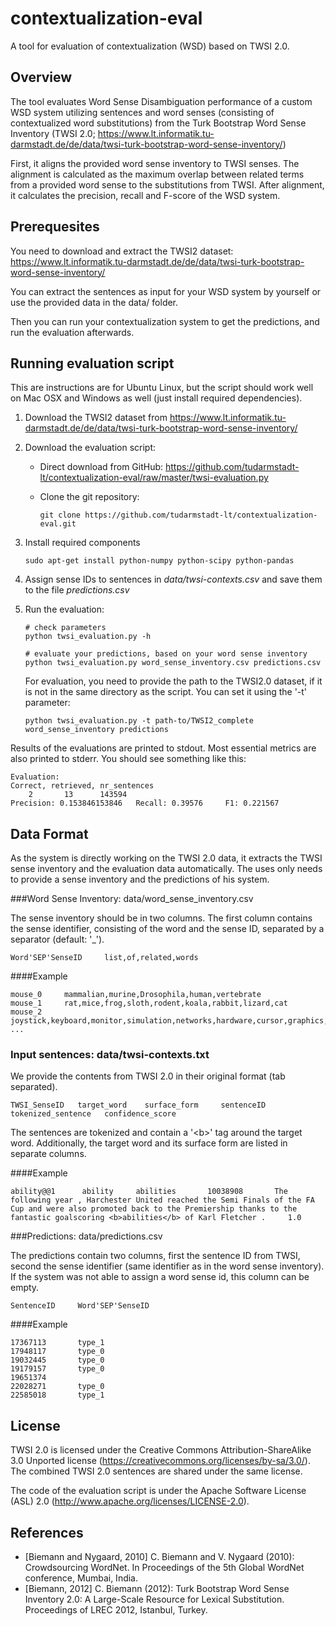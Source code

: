 # contextualization-eval
A tool for evaluation of contextualization (WSD) based on TWSI 2.0.

Overview
---------------------

The tool evaluates Word Sense Disambiguation performance of a custom WSD system utilizing sentences and word senses (consisting of contextualized word substitutions) from the Turk Bootstrap Word Sense Inventory (TWSI 2.0; https://www.lt.informatik.tu-darmstadt.de/de/data/twsi-turk-bootstrap-word-sense-inventory/)

First, it aligns the provided word sense inventory to TWSI senses. The alignment is calculated as the maximum overlap between related terms from a provided word sense to the substitutions from TWSI.
After alignment, it calculates the precision, recall and F-score of the WSD system.



Prerequesites
------------------------

You need to download and extract the TWSI2 dataset: https://www.lt.informatik.tu-darmstadt.de/de/data/twsi-turk-bootstrap-word-sense-inventory/

You can extract the sentences as input for your WSD system by yourself or use the provided data in the data/ folder.

Then you can run your contextualization system to get the predictions, and run the evaluation afterwards.



Running evaluation script 
--------------------

This are instructions are for Ubuntu Linux, but the script should work well on Mac OSX and Windows as well (just install required dependencies). 


1. Download the TWSI2 dataset from https://www.lt.informatik.tu-darmstadt.de/de/data/twsi-turk-bootstrap-word-sense-inventory/

2. Download the evaluation script:

   - Direct download from GitHub: https://github.com/tudarmstadt-lt/contextualization-eval/raw/master/twsi-evaluation.py
   
   - Clone the git repository:
   
       ```
       git clone https://github.com/tudarmstadt-lt/contextualization-eval.git
       ```

3. Install required components

    ```
    sudo apt-get install python-numpy python-scipy python-pandas
    ```

4. Assign sense IDs to sentences in *data/twsi-contexts.csv* and save them to the file *predictions.csv*

5. Run the evaluation:

    ```
    # check parameters
    python twsi_evaluation.py -h

    # evaluate your predictions, based on your word sense inventory
    python twsi_evaluation.py word_sense_inventory.csv predictions.csv
    ```
    
    For evaluation, you need to provide the path to the TWSI2.0 dataset, if it is not in the same directory as the script.
    You can set it using the '-t' parameter:
    
    ```
    python twsi_evaluation.py -t path-to/TWSI2_complete word_sense_inventory predictions

    ```
    

Results of the evaluations are printed to stdout. Most essential metrics are also printed to stderr. You should see something like this:


```
Evaluation:
Correct, retrieved, nr_sentences
    2	    13		143594
Precision: 0.153846153846 	Recall: 0.39576 	F1: 0.221567

```

Data Format
---------------

As the system is directly working on the TWSI 2.0 data, it extracts the TWSI sense inventory and the evaluation data automatically. The uses only needs to provide a sense inventory and the predictions of his system.

###Word Sense Inventory: data/word_sense_inventory.csv

The sense inventory should be in two columns. The first column contains the sense identifier, consisting of the word and the sense ID, separated by a separator (default: '_').

```
Word'SEP'SenseID     list,of,related,words
```
####Example
```
mouse_0     mammalian,murine,Drosophila,human,vertebrate
mouse_1     rat,mice,frog,sloth,rodent,koala,rabbit,lizard,cat
mouse_2     joystick,keyboard,monitor,simulation,networks,hardware,cursor,graphics,worm,lab
...
```


### Input sentences: data/twsi-contexts.txt

We provide the contents from TWSI 2.0 in their original format (tab separated).

```
TWSI_SenseID   target_word    surface_form     sentenceID   tokenized_sentence   confidence_score
```
The sentences are tokenized and contain a '\<b\>' tag around the target word. Additionally, the target word and its surface form are listed in separate columns.

####Example
```
ability@@1  	ability  	abilities   	10038908	   The following year , Harchester United reached the Semi Finals of the FA Cup and were also promoted back to the Premiership thanks to the fantastic goalscoring <b>abilities</b> of Karl Fletcher . 	   1.0
```


###Predictions: data/predictions.csv

The predictions contain two columns, first the sentence ID from TWSI, second the sense identifier (same identifier as in the word sense inventory).
If the system was not able to assign a word sense id, this column can be empty.

```
SentenceID     Word'SEP'SenseID
```
####Example
```
17367113	   type_1
17948117	   type_0
19032445	   type_0
19179157	   type_0
19651374	   
22028271	   type_0
22585018	   type_1
```

License
-----------
TWSI 2.0 is licensed under the Creative Commons Attribution-ShareAlike 3.0 Unported license (https://creativecommons.org/licenses/by-sa/3.0/). The combined TWSI 2.0 sentences are shared under the same license.

The code of the evaluation script is under the Apache Software License (ASL) 2.0 (http://www.apache.org/licenses/LICENSE-2.0).


References
-------------
* [Biemann and Nygaard, 2010] C. Biemann and V. Nygaard (2010): Crowdsourcing WordNet.  In Proceedings of the 5th Global WordNet conference, Mumbai, India. 
* [Biemann, 2012] C. Biemann (2012): Turk Bootstrap Word Sense Inventory 2.0:  A Large-Scale Resource for Lexical Substitution. Proceedings of LREC 2012, Istanbul, Turkey.
